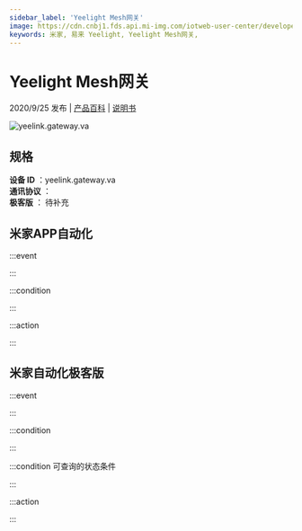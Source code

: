 ```yaml
---
sidebar_label: 'Yeelight Mesh网关'
image: https://cdn.cnbj1.fds.api.mi-img.com/iotweb-user-center/developer_1679071135525x1KrMFKX.png?GalaxyAccessKeyId=AKVGLQWBOVIRQ3XLEW&Expires=9223372036854775807&Signature=em7mdu7YcRUrzYoltcxnQUMhlrg=
keywords: 米家, 易来 Yeelight, Yeelight Mesh网关, 
---
```

# Yeelight Mesh网关

2020/9/25 发布 | [产品百科](https://home.mi.com/webapp/content/baike/product/index.html?model=yeelink.gateway.va/) | [说明书](https://home.mi.com/views/introduction.html?model=yeelink.gateway.va&region=cn)

![yeelink.gateway.va](https://cdn.cnbj1.fds.api.mi-img.com/iotweb-user-center/developer_1679071135525x1KrMFKX.png?GalaxyAccessKeyId=AKVGLQWBOVIRQ3XLEW&Expires=9223372036854775807&Signature=em7mdu7YcRUrzYoltcxnQUMhlrg=)

## 规格  
> 
**设备 ID** ：yeelink.gateway.va  
**通讯协议** ：  
**极客版**  ： 待补充 


## 米家APP自动化  

:::event  

:::

:::condition  

:::

:::action   

:::

## 米家自动化极客版  

:::event  

:::

:::condition  

:::

:::condition 可查询的状态条件  

:::

:::action  

:::

        
